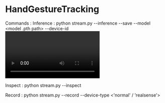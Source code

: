 # HandGestureTracking

Commands : 
Inference : python stream.py --inference --save --model <model .pth path> --device-id <video input path>

Inspect : python stream.py --inspect 

Record : python stream.py --record --device-type <'normal' / 'realsense'>
